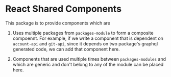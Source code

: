 # React Shared Components


This package is to provide components which are

1. Uses multiple packages from `packages-module` to form a composite compoennt. For example, if we write a component that is dependent on `account-api` and `git-api`, since it depends on two package's graphql generated code, we can add that component here.

2. Components that are used multiple times between `packages-modules` and which are generic and don't belong to any of the module can be placed here.



